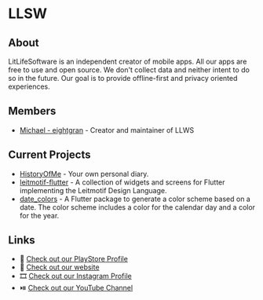 # LLSW

## About

LitLifeSoftware is an independent creator of mobile apps. All our apps are free to use and open source. We don't collect data and neither intent to do so in the future. Our goal is to provide offline-first and privacy oriented experiences.

## Members

- [Michael - eightgran](https://github.com/eightgran) - Creator and maintainer of LLWS

## Current Projects

- [HistoryOfMe](https://github.com/litlifesoftware/HistoryOfMe) - Your own personal diary.
- [leitmotif-flutter](https://github.com/litlifesoftware/leitmotif-flutter) - A collection of widgets and screens for Flutter implementing the Leitmotif Design Language.
- [date_colors](https://github.com/litlifesoftware/date_colors) - A Flutter package to generate a color scheme based on a date. The color scheme includes a color for the calendar day and a color for the year.

## Links

- 📄 [Check out our PlayStore Profile](https://play.google.com/store/apps/dev?id=6358212632242842077)
- 📄 [Check out our website](http://litlifesoftware.github.io/)
- 🎞 [Check out our Instagram Profile](https://www.instagram.com/litlifesw/)
- ⏯️ [Check out our YouTube Channel](https://www.youtube.com/channel/UC0r6RzrH6K1yTQoVYDfxVZg/)